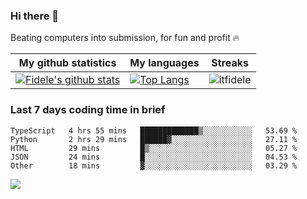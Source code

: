 ### Hi there 👋
<p>Beating computers into submission, for fun and profit 🔥</p>

|My github statistics|My languages|Streaks|
|-|-|-|
|[![Fidele's github stats](https://github-readme-stats.vercel.app/api?username=itfidele&count_private=true&show_icons=true&theme=dark&hide_title=true)](https://github.com/itfidele)|[![Top Langs](https://github-readme-stats.vercel.app/api/top-langs/?username=itfidele&show_icons=true&langs_count=10&theme=dark&layout=compact&hide_title=true)](https://github.com/itfidele)|![itfidele](https://github-readme-streak-stats.herokuapp.com/?user=itfidele&theme=dark)

### Last 7 days coding time in brief
<!--START_SECTION:waka-->

```text
TypeScript   4 hrs 55 mins   █████████████▒░░░░░░░░░░░   53.69 %
Python       2 hrs 29 mins   ██████▓░░░░░░░░░░░░░░░░░░   27.11 %
HTML         29 mins         █▒░░░░░░░░░░░░░░░░░░░░░░░   05.27 %
JSON         24 mins         █░░░░░░░░░░░░░░░░░░░░░░░░   04.53 %
Other        18 mins         ▓░░░░░░░░░░░░░░░░░░░░░░░░   03.29 %
```

<!--END_SECTION:waka-->

![](https://komarev.com/ghpvc/?username=itfidele)
